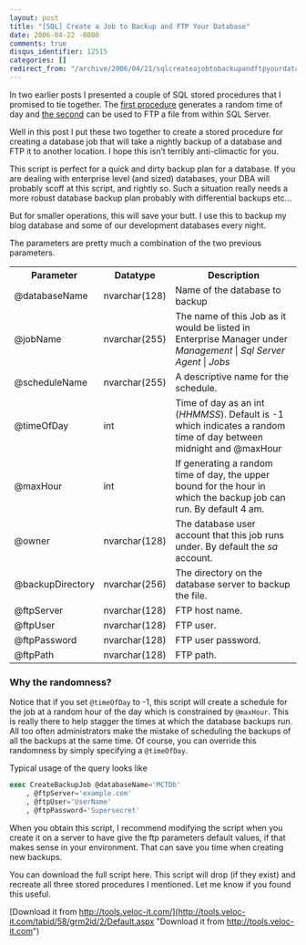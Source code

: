 ```yaml
---
layout: post
title: "[SQL] Create a Job to Backup and FTP Your Database"
date: 2006-04-22 -0800
comments: true
disqus_identifier: 12515
categories: []
redirect_from: "/archive/2006/04/21/sqlcreateajobtobackupandftpyourdatabase.aspx/"
---
```


In two earlier posts I presented a couple of SQL stored procedures that
I promised to tie together. The [first
procedure](http://haacked.com/archive/2006/04/21/SQLFunctionToGenerateRandomTimeOfDay.aspx "Generate a Random Time Of Day")
generates a random time of day and [the
second](http://haacked.com/archive/2006/04/21/SQLStoredProcedureToFTPFilesFromSQLServer.aspx "Ftp Files From SQL Server")
can be used to FTP a file from within SQL Server.

Well in this post I put these two together to create a stored procedure
for creating a database job that will take a nightly backup of a
database and FTP it to another location. I hope this isn’t terribly
anti-climactic for you.

This script is perfect for a quick and dirty backup plan for a database.
If you are dealing with enterprise level (and sized) databases, your DBA
will probably scoff at this script, and rightly so. Such a situation
really needs a more robust database backup plan probably with
differential backups etc...

But for smaller operations, this will save your butt. I use this to
backup my blog database and some of our development databases every
night.

The parameters are pretty much a combination of the two previous
parameters.

<table class="spec">
    <tbody>
        <tr>
            <th>Parameter</th>
            <th>Datatype</th>
            <th>Description</th>
        </tr>
        <tr>
            <td>@databaseName</td>
            <td>nvarchar(128)</td>
            <td>Name of the database to backup</td>
        </tr>
        <tr>
            <td>@jobName</td>
            <td>nvarchar(255)</td>
            <td>The name of this Job as it would be listed in Enterprise Manager under <em>Management</em> | <em>Sql Server Agent</em> | <em>Jobs</em></td>
        </tr>
        <tr>
            <td>@scheduleName</td>
            <td>nvarchar(255)</td>
            <td>A descriptive name for the schedule.</td>
        </tr>
        <tr>
            <td>@timeOfDay</td>
            <td>int</td>
            <td>Time of day as an int (<em>HHMMSS</em>). Default is -1 which indicates a random time of day between midnight and @maxHour</td>
        </tr>
        <tr>
            <td>@maxHour</td>
            <td>int</td>
            <td>If generating a random time of day, the upper bound for the hour in which the backup job can run. By default 4 am.</td>
        </tr>
        <tr>
            <td>@owner</td>
            <td>nvarchar(128)</td>
            <td>The database user account that this job runs under. By default the <em>sa</em> account.</td>
        </tr>
        <tr>
            <td>@backupDirectory</td>
            <td>nvarchar(256)</td>
            <td>The directory on the database server to backup the file.</td>
        </tr>
        <tr>
            <td>@ftpServer</td>
            <td>nvarchar(128)</td>
            <td>FTP host name.</td>
        </tr>
        <tr>
            <td>@ftpUser</td>
            <td>nvarchar(128)</td>
            <td>FTP user.</td>
        </tr>
        <tr>
            <td>@ftpPassword</td>
            <td>nvarchar(128)</td>
            <td>FTP user password.</td>
        </tr>
        <tr>
            <td>@ftpPath</td>
            <td>nvarchar(128)</td>
            <td>FTP path.</td>
        </tr>
    </tbody>
</table>

### Why the randomness?

Notice that if you set `@timeOfDay` to -1, this script will create a
schedule for the job at a random hour of the day which is constrained by
`@maxHour`. This is really there to help stagger the times at which the
database backups run. All too often administrators make the mistake of
scheduling the backups of all the backups at the same time. Of course,
you can override this randomness by simply specifying a `@timeOfDay`.

Typical usage of the query looks like

```sql
exec CreateBackupJob @databaseName='MCTDb'
    , @ftpServer='example.com'
    , @ftpUser='UserName'
    , @ftpPassword='Supersecret'
```

When you obtain this script, I recommend modifying the script when you
create it on a server to have give the ftp parameters default values, if
that makes sense in your environment. That can save you time when
creating new backups.

You can download the full script here. This script will drop (if they
exist) and recreate all three stored procedures I mentioned. Let me know
if you found this useful.

[Download it from
http://tools.veloc-it.com/](http://tools.veloc-it.com/tabid/58/grm2id/2/Default.aspx "Download it from http://tools.veloc-it.com")

